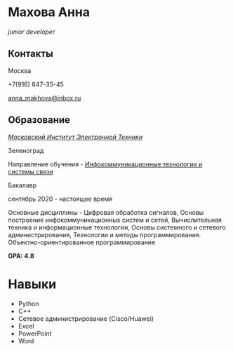 
# **Махова Анна**

*junior developer*

## Контакты

Москва

+7(916) 847-35-45

anna_makhova@inbox.ru


## Образование
*[Московский Институт Электронной Техники](https://www.miet.ru/)*

Зеленоград

Направление обучения - [Инфокоммуникационные технологии и системы связи](https://www.miet.ru/structure/s/247)

Бакалавр

сентябрь 2020 - настоящее время

Основные дисциплины -  Цифровая обработка сигналов, Основы построение инфокоммуникационных систем и сетей, Вычислительная техника и информационные технологии, Основы системного и сетевого администрирования, Технологии и методы программирования. Объектно-ориентированное программирование

**GPA: 4.8**

# Навыки

* Python
* C++
* Сетевое администрирование (Cisco/Huawei)
* Excel
* PowerPoint
* Word
